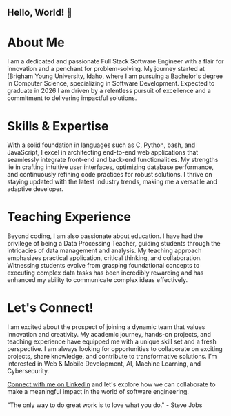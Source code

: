 ## Hello, World! 👋

# About Me

I am a dedicated and passionate Full Stack Software Engineer with a flair for innovation and a penchant for problem-solving. My journey started at [Brigham Young University, Idaho, where I am pursuing a Bachelor's degree in Computer Science, specializing in Software Development. Expected to graduate in 2026 I am driven by a relentless pursuit of excellence and a commitment to delivering impactful solutions.

# Skills & Expertise

With a solid foundation in languages such as C, Python, bash, and JavaScript, I excel in architecting end-to-end web applications that seamlessly integrate front-end and back-end functionalities. My strengths lie in crafting intuitive user interfaces, optimizing database performance, and continuously refining code practices for robust solutions. I thrive on staying updated with the latest industry trends, making me a versatile and adaptive developer.

# Teaching Experience

Beyond coding, I am also passionate about education. I have had the privilege of being a Data Processing Teacher, guiding students through the intricacies of data management and analysis. My teaching approach emphasizes practical application, critical thinking, and collaboration. Witnessing students evolve from grasping foundational concepts to executing complex data tasks has been incredibly rewarding and has enhanced my ability to communicate complex ideas effectively.

# Let's Connect!

I am excited about the prospect of joining a dynamic team that values innovation and creativity. My academic journey, hands-on projects, and teaching experience have equipped me with a unique skill set and a fresh perspective. I am always looking for opportunities to collaborate on exciting projects, share knowledge, and contribute to transformative solutions. I’m interested in Web & Mobile Development, AI, Machine Learning, and Cybersecurity.

[Connect with me on LinkedIn](https://www.linkedin.com/in/donald-umeh-41373224b/) and let's explore how we can collaborate to make a meaningful impact in the world of software engineering.

"The only way to do great work is to love what you do." - Steve Jobs
